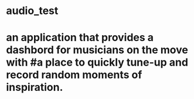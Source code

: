 # audio_test
# an application that provides a dashbord for musicians on the move with #a place to quickly tune-up and record random moments of inspiration.